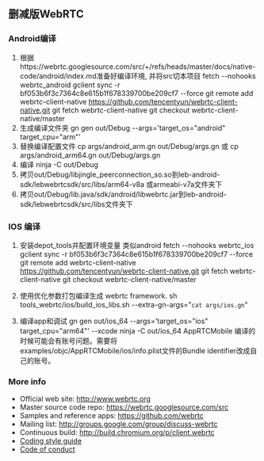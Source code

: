 ## 删减版WebRTC

### Android编译

1. 根据https://webrtc.googlesource.com/src/+/refs/heads/master/docs/native-code/android/index.md准备好编译环境, 并将src切本项目
   fetch --nohooks webrtc_android
   gclient sync -r bf053b6f3c7364c8e615b1f678339700be209cf7 --force
   git remote add webrtc-client-native https://github.com/tencentyun/webrtc-client-native.git
   git fetch webrtc-client-native
   git checkout webrtc-client-native/master
2. 生成编译文件夹
   gn gen out/Debug --args='target_os="android" target_cpu="arm"'
3. 替换编译配置文件
   cp args/android_arm.gn out/Debug/args.gn 或 cp args/android_arm64.gn out/Debug/args.gn
4. 编译
   ninja -C out/Debug
5. 拷贝out/Debug/libjingle_peerconnection_so.so到leb-android-sdk/lebwebrtcsdk/src/libs/arm64-v8a 或armeabi-v7a文件夹下
6. 拷贝out/Debug/lib.java/sdk/android/libwebrtc.jar到leb-android-sdk/lebwebrtcsdk/src/libs文件夹下 

### IOS 编译
1. 安装depot_tools并配置环境变量 类似android
   fetch --nohooks webrtc_ios
   gclient sync -r bf053b6f3c7364c8e615b1f678339700be209cf7 --force
   git remote add webrtc-client-native https://github.com/tencentyun/webrtc-client-native.git
   git fetch webrtc-client-native
   git checkout webrtc-client-native/master
   
 2. 使用优化参数打包编译生成 webrtc framework.
    sh tools_webrtc/ios/build_ios_libs.sh --extra-gn-args="`cat args/ios.gn`"
    
 3. 编译app和调试
    gn gen out/ios_64 --args='target_os="ios" target_cpu="arm64"' --xcode
    ninja -C out/ios_64 AppRTCMobile
    编译的时候可能会有账号问题。需要将examples/objc/AppRTCMobile/ios/info.plist文件的Bundle identifier改成自己的账号。
    
    
### More info

 * Official web site: http://www.webrtc.org
 * Master source code repo: https://webrtc.googlesource.com/src
 * Samples and reference apps: https://github.com/webrtc
 * Mailing list: http://groups.google.com/group/discuss-webrtc
 * Continuous build: http://build.chromium.org/p/client.webrtc
 * [Coding style guide](style-guide.md)
 * [Code of conduct](CODE_OF_CONDUCT.md)
